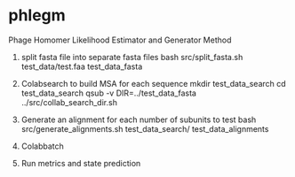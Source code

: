 # phlegm
Phage Homomer Likelihood Estimator and Generator Method 


1. split fasta file into separate fasta files
bash src/split_fasta.sh test_data/test.faa test_data_fasta

2. Colabsearch to build MSA for each sequence
mkdir test_data_search
cd test_data_search
qsub -v DIR=../test_data_fasta ../src/collab_search_dir.sh

3. Generate an alignment for each number of subunits to test
bash src/generate_alignments.sh test_data_search/  test_data_alignments

4. Colabbatch

5. Run metrics and state prediction

